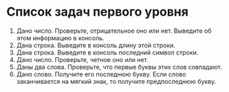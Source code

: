 # Список задач первого уровня
1. Дано число. Проверьте, отрицательное оно или нет. Выведите об этом информацию в консоль.
2. Дана строка. Выведите в консоль длину этой строки.
3. Дана строка. Выведите в консоль последний символ строки.
4. Дано число. Проверьте, четное оно или нет.
5. Даны два слова. Проверьте, что первые буквы этих слов совпадают.
6. Дано слово. Получите его последнюю букву. Если слово заканчивается на мягкий знак, то получите предпоследнюю букву.